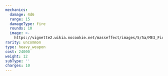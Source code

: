 ```yaml
---
mechanics:
  damage: 4d6
  range: 15
  damageType: fire
  rounds: 10
  image: >-
    https://vignette2.wikia.nocookie.net/masseffect/images/5/5a/ME3_Firestorm_Heavy_Weapon.png/revision/latest?cb=20120317194412
rarity: uncommon
type: heavy_weapon
cost: 24000
weight: 12
subType: ''
charges: 10
---
```

